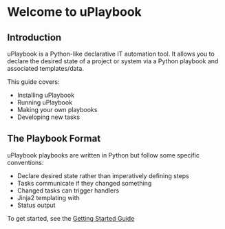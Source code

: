 # Welcome to uPlaybook

## Introduction

uPlaybook is a Python-like declarative IT automation tool. It allows you to declare
the desired state of a project or system via a Python playbook and associated templates/data.

This guide covers:

- Installing uPlaybook
- Running uPlaybook
- Making your own playbooks
- Developing new tasks

## The Playbook Format

uPlaybook playbooks are written in Python but follow some specific conventions:

- Declare desired state rather than imperatively defining steps
- Tasks communicate if they changed something
- Changed tasks can trigger handlers
- Jinja2 templating with
- Status output

To get started, see the [Getting Started Guide](getting_started.md)

<!-- vim: set tw=90: -->
